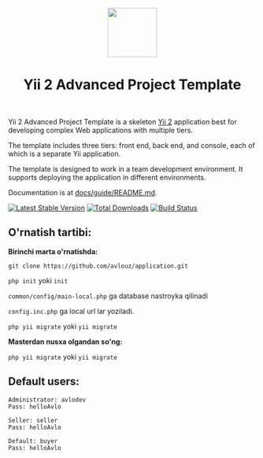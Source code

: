 <p align="center">
    <a href="https://github.com/yiisoft" target="_blank">
        <img src="https://avatars0.githubusercontent.com/u/993323" height="100px">
    </a>
    <h1 align="center">Yii 2 Advanced Project Template</h1>
    <br>
</p>

Yii 2 Advanced Project Template is a skeleton [Yii 2](http://www.yiiframework.com/) application best for
developing complex Web applications with multiple tiers.

The template includes three tiers: front end, back end, and console, each of which
is a separate Yii application.

The template is designed to work in a team development environment. It supports
deploying the application in different environments.

Documentation is at [docs/guide/README.md](docs/guide/README.md).

[![Latest Stable Version](https://img.shields.io/packagist/v/yiisoft/yii2-app-advanced.svg)](https://packagist.org/packages/yiisoft/yii2-app-advanced)
[![Total Downloads](https://img.shields.io/packagist/dt/yiisoft/yii2-app-advanced.svg)](https://packagist.org/packages/yiisoft/yii2-app-advanced)
[![Build Status](https://travis-ci.com/yiisoft/yii2-app-advanced.svg?branch=master)](https://travis-ci.com/yiisoft/yii2-app-advanced)

O'rnatish tartibi:
-------------------
**Birinchi marta o'rnatishda:**

`git clone https://github.com/avlouz/application.git`

`php init` yoki `init`

`common/config/main-local.php` ga database nastroyka qilinadi

`config.inc.php` ga local url lar yoziladi.

`php yii migrate` yoki `yii migrate`

**Masterdan nusxa olgandan so'ng:**

`php yii migrate` yoki `yii migrate`


Default users:
-------------------

```
Administrator: avlodev
Pass: helloAvlo

Seller: seller
Pass: helloAvlo

Default: buyer
Pass: helloAvlo
```
